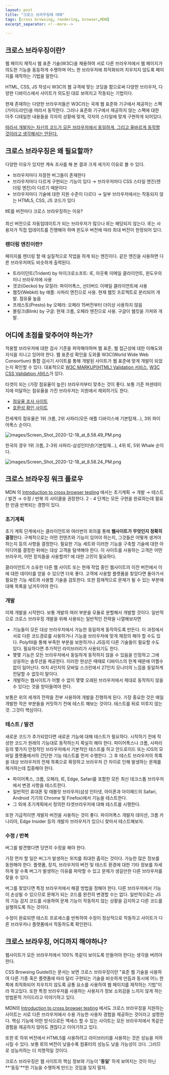 ```yaml
---
layout: post
title: "크로스 브라우징에 대해"
tags: [cross browsing, rendering, browser,MDN]
excerpt_separator: <!--more-->

---
```


## 크로스 브라우징이란?

웹 페이지 제작시 웹 표준 기술(W3C)을 채용하여 서로 다른 브라우저에서 웹 페이지가 의도한 기능을 동등하게 수행하며 어느 한 브라우저에 최적화되어 치우치지 않도록 페이지를 제작하는 기법을 말한다.

<!--more-->

HTML, CSS, JS 작성시 W3C의 웹 규격에 맞는 코딩을 함으로써 다양한 브라우저, 다양한 디바이스에서 사이트가 의도된 대로 보여지고 작동되는 기법이다. 

현재 존재하는 다양한 브라우저들은 W3C라는 국제 웹 표준화 기구에서 제공하는 스펙(가이드라인)을 따라서 동작한다. 그러나 표준화 기구에서 제공하지 않는 스펙에 대한 아주 디테일한 내용들을 각자의 상황에 맞게, 각자의 스타일에 맞게 구현하게 되어있다.

 <u>따라서 개발자는 자신의 코드가 모든 브라우저에서 동일하게, 그리고 올바르게 동작할 것이라고 생각해서는 안된다.</u>

## 크로스 브라우징은 왜 필요할까?

다양한 이유가 있지만 계속 조사를 해 본 결과 크게 세가지 이유로 볼 수 있다.

- 브라우저마다 자잘한 버그들이 존재한다
- 브라우저마다 다르게 구현되는 기능이 있다 → 브라우저마다 CSS 스타일 엔진(렌더링 엔진)이 다르기 때문이다
- 브라우저마다 기술에 대한 지원 수준이 다르다 → 일부 브라우저에서는 작동되지 않는 HTML5, CSS, JS 코드가 있다

❗IE를 버전마다 크로스 브라우징하는 이유?

최신 버전으로 자동업데이트가 되는 브라우저가 많으나 IE는 해당되지 않는다. IE는 사용자가 직접 업데이트를 진행해야 하며 윈도우 버전에 따라 최대 버전이 한정되어 있다. 

### 렌더링 엔진이란?

페이지를 렌더링 할 때 실질적으로 작업을 하게 되는 엔진이다. 같은 엔진을 사용하면 다른 브라우저여도 비슷하게 출력된다. 

- 트라이던트(Trident) by 마이크로소프트: IE, 아웃룩 이메일 클라이언트, 윈도우의 미니 브라우저에 사용
- 겟코(Gecko) by 모질라: 파이어폭스, 선더버드 이메일 클라이언트에 사용
- 웹킷(Webkit) by 애플: 사파리 엔진으로 사용. 현재 웹킷 프로젝트로 분리되어 개발. 점유율 높음
- 프레스토(Presto) by 오페라: 오페라 15버전부터 더이상 사용하지 않음
- 블링크(Blink) by 구글: 현재 크롬, 오페라 엔진으로 사용. 구글이 웹킷을 가져와 개발.

## 어디에 초점을 맞추어야 하는가?

적용할 브라우저에 대한 검사 기준을 파악해야하며 웹 표준, 웹 접근성에 대한 이해도와 지식을 지니고 있어야 한다. 웹 표준성 확인을 도와줄 W3C(World Wide Web Consortium) 통합 검사기 사이트를 통해 개발된 사이트가 웹 표준에 맞게 개발이 되었는지 확인할 수 있다. 대표적으로 [W3C MARKUP(HTML) Validation 서비스]([https://validator.w3.org/](https://validator.w3.org/)), [W3C CSS Validation 서비스]([http://www.css-validator.org/validator.html.ko](http://www.css-validator.org/validator.html.ko))가 있다.

타겟이 되는 (가장 점유율이 높은) 브라우저부터 맞추는 것이 좋다. 보통 기준 퍼센테이지에 미달하는 점유율을 가진 브라우저는 지원에서 제외하기도 한다. 

- [점유율 조사 사이트](http://gs.statcounter.com)
- [호환성 확인 사이트](https://caniuse.com)

전세계의 점유율은 1위 크롬, 2위 사파리(모든 애플 디바이스에 기본탑재...), 3위 파이어폭스 순이다.

![images/Screen_Shot_2020-12-18_at_8.58.49_PM.png](/assets/img/posts/2020-12-19-what-is-cross-browsing/Screen_Shot_2020-12-18_at_8.58.49_PM.png)

한국의 경우 1위 크롬, 2-3위 사파리-삼성인터넷(기본탑재...), 4위 IE, 5위 Whale 순이다.

![images/Screen_Shot_2020-12-18_at_8.58.24_PM.png](/assets/img/posts/2020-12-19-what-is-cross-browsing/Screen_Shot_2020-12-18_at_8.58.24_PM.png)

## 크로스 브라우징 워크 플로우

MDN 의 [Introduction to cross browser testing]([https://developer.mozilla.org/en-US/docs/Learn/Tools_and_testing/Cross_browser_testing/Introduction](https://developer.mozilla.org/en-US/docs/Learn/Tools_and_testing/Cross_browser_testing/Introduction)) 에서는 초기계획 → 개발 → 테스트 / 발견 → 수정 / 반복 의 사이클을 권장한다. 2 - 4 단계는 모든 구현을 완료하는데 필요한 만큼 반복되는 경향이 있다. 

### 초기계획

초기 계획 단계에서는 클라이언트와 여러번의 회의를 통해 **웹사이트가 무엇인지 정확히 결정**한다. 구체적으로는 어떤 컨텐츠와 기능이 있어야 하는지, 그것들은 어떻게 생겨야 하는지 등의 사항을 결정한다. 필요한 기능 세트와 이러한 기능을 구축할 기술에 대한 아이디어를 결정한 뒤에는 대상 고객을 탐색해야 한다. 이 사이트를 사용하는 고객은 어떤 브라우저, 어떤 장치들을 사용할까? 에 대한 고민이 필요하다. 

클라이언트가 소유한 다른 웹 사이트 또는 현재 작업 중인 웹사이트의 이전 버전에서 이에 대한 데이터를 얻을 수 있으면 더욱 좋다. 고객에 사용할 플랫폼을 찾았다면 돌아가서 필요한 기능 세트와 사용할 기술을 검토한다. 또한 잠재적으로 문제가 될 수 있는 부분에 대해 목록을 남겨두어야 한다.

### 개발

이제 개발을 시작한다. 보통 개발의 여러 부분을 모듈로 분할해서 개발할 것이다. 일반적으로 크로스 브라우징 개발을 위해 사용되는 일반적인 전략을 나열해보자면

- 기능들이 모든 대상 브라우저에서 가능한 동일하게 동작하도록 만든다. 이 과정에서 서로 다른 코드경로를 사용하거나 기능을 브라우저에 맞게 재정의 해야 할 수도 있다. Polyfill을 통해 부족한 부분을 보완하거나 JS등의 다른 기술들이 필요할 수도 있다. 필요하다면 추가적인 라이브러리가 사용되기도 한다.
- 몇몇 기능은 모든 브라우저에서 동일하게 동작하지 않을 수 있음을 인정하고 그에 상응하는 솔루션을 제공한다. 이러한 현상은 때때로 디바이스의 한계 때문에 어쩔수 없이 일어난다. 마치 4인치의 모바일 스크린에서 27인치 모니터의 느낌을 동일하게 전달할 수 없듯이 말이다.
- 개발하는 웹사이트가 어쩔 수 없이 몇몇 오래된 브라우저에서 제대로 동작하지 않을 수 있다는 것을 받아들여야 한다.

보통은 위의 세개의 전략을 전부 사용하여 개발을 진행하게 된다. 가장 중요한 것은 매일 개발한 작은 부분들을 커밋하기 전에 테스트 해보는 것이다. 테스트를 뒤로 미루지 않는것. 그것이 핵심이다.

### 테스트 / 발견

새로운 코드가 추가되었다면 새로운 기능에 대해 테스트가 필요하다. 시작하기 전에 작성한 코드가 원래의 기능대로 동작하는지 확실히 해야 한다. 파이어폭스나 크롬, 사파리 등의 몇가지 안정적인 브라우저에서 기본적인 테스트를 하고 안드로이드 또는 iOS의 모바일 플랫폼에서의 간단한 기능 테스트를 먼저 수행한다. 그 후 테스트 브라우저의 목록을 대상 브라우저의 전체 목록으로 확장하고 브라우저 간 차이로 인해 발생하는 문제를 제거하는데 집중해야 한다. 

- 파이어폭스, 크롬, 오페라, IE, Edge, Safari를 포함한 모든 최신 데크스톱 브라우저에서 변경 사항을 테스트한다.
- 일반적인 휴대폰 및 태블릿 브라우저(삼성 인터넷, 아이폰과 아이패드의 Safari, Android 기기의 Chrome 및 Firefox)에서 기능을 테스트한다.
- 그 외에 초기계획에서 정의한 타겟브라우저에 대해 테스트를 시행한다.

또한 가급적이면 개발자 버전을 사용하는 것이 좋다. 파이어폭스 개발자 데이션, 크롬 카나리아, Edge Insider 등의 개발자 브라우저가 있으니 찾아서 테스트해보자.

### 수정 / 반복

버그를 발견했다면 당연히 수정을 해야 한다. 

가장 먼저 할 일은 버그가 발생하는 위치를 최대한 좁히는 것이다. 가능한 많은 정보를 동원해야 한다. 플랫폼, 장치, 브라우저의 버전 및 테스트 환경에 대한 기타 정보를 자세하게 알 수록 버그가 발생하는 이유를 파악할 수 있고 문제가 생길만한 다른 브라우저를 찾을 수 있다.

버그를 찾았다면 특정 브라우저에서 해결 방법을 정해야 한다. 다른 브라우저에서 기능이 손상될 수 있으므로 문제가 되는 코드를 완전히 변경할 수는 없다. 일반적으로는 JS의 기능 감지 코드를 사용하여 문제 기능이 작동하지 않는 상황을 감지하고 다른 코드를 실행하도록 하는 것이다. 

수정이 완료되면 테스트 프로세스를 반복하여 수정이 정상적으로 작동하고 사이트가 다른 브라우저나 플랫폼에서 작동하도록 확인한다.

## 크로스 브라우징, 어디까지 해야하나?

웹사이트가 모든 브라우저에서 100% 똑같이 보이도록 만들어야 한다는 생각을 버려야 한다. 

CSS Browsing Guide라는 문서는 보면 크로스 브라우징이란 "표준 웹 기술을 사용하여 다른 기종 혹은 플랫폼에 따라 달리 구현되는 기술을 비슷하게 만듬과 동시에 어느 한쪽에 최적화되어 치우치지 않도록 공통 요소를 사용하여 웹 페이지를 제작하는 기법"이라 하고있다. 또한 특정 브라우저를 사용하는 사용자가 정보 소외감을 느끼지 않게 하는 방법론적 가이드라고 이야기하고 있다. 

MDN의 [Introduction to cross browser testing]([https://developer.mozilla.org/en-US/docs/Learn/Tools_and_testing/Cross_browser_testing/Introduction](https://developer.mozilla.org/en-US/docs/Learn/Tools_and_testing/Cross_browser_testing/Introduction)) 에서도 크로스 브라우징을 지원하는 사이트는 서로 다른 브라우저에서 수용 가능한 사용자 경험을 제공하는 것이라고 설명한다. 핵심 기능에 어떤 방식으로든 액세스 할 수 있는 사이트는 모든 브라우저에서 똑같은 경험을 제공하지 않아도 괜찮다고 이야기하고 있다. 

또한 IE 하위 버전에서 HTML5를 사용하려고 라이브러리를 사용하는 것은 성능을 저하시킬 수 있다. 보통 IE의 버전이 낮을수록 컴퓨터의 성능도 낮을 가능성이 크다. 그러므로 성능저하는 더 치명적일 것이다.

크로스 브라우징은 웹 사이트의 핵심 정보와 기능이 **'동일'** 하게 보여지는 것이 아닌 **'동등'**한 기능을 수행하게 만드는 것임을 잊지 말자.